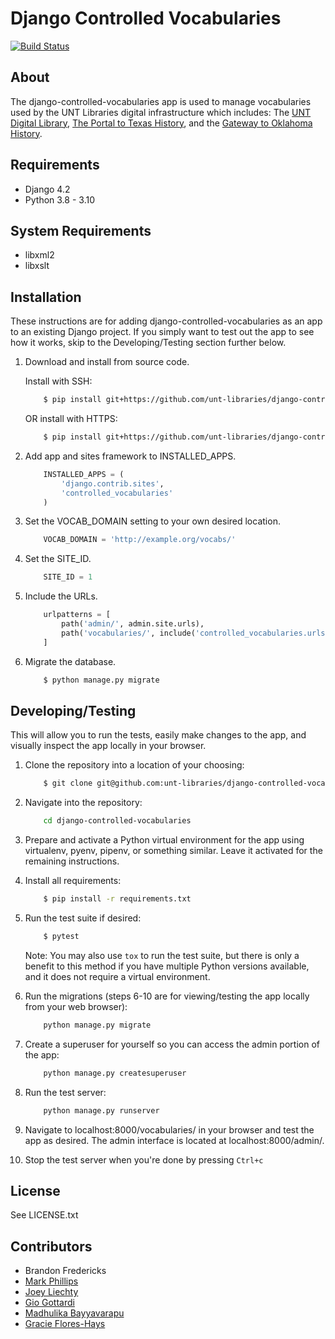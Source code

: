 Django Controlled Vocabularies
==============================

[![Build Status](https://github.com/unt-libraries/django-controlled-vocabularies/actions/workflows/test.yml/badge.svg?branch=master)](https://github.com/unt-libraries/django-controlled-vocabularies/actions)


About
-----

The django-controlled-vocabularies app is used to manage vocabularies used by the UNT Libraries digital infrastructure which
includes: The [UNT Digital Library](http://digital.library.unt.edu), [The Portal to Texas History](http://texashistory.unt.edu), and the [Gateway to Oklahoma History](http://gateway.okhistory.org).


Requirements
------------

* Django 4.2
* Python 3.8 - 3.10


System Requirements
------------

* libxml2
* libxslt


Installation
------------

These instructions are for adding django-controlled-vocabularies as an app to an existing Django project.
If you simply want to test out the app to see how it works, skip to the Developing/Testing section further below.

1.  Download and install from source code.

    Install with SSH:
    ```sh
        $ pip install git+https://github.com/unt-libraries/django-controlled-vocabularies
    ```

    OR install with HTTPS:
    ```sh
        $ pip install git+https://github.com/unt-libraries/django-controlled-vocabularies
    ```

2.  Add app and sites framework to INSTALLED_APPS.
    ```python
        INSTALLED_APPS = (
            'django.contrib.sites',
            'controlled_vocabularies'
        )
    ```

3.  Set the VOCAB_DOMAIN setting to your own desired location.
    ```python
        VOCAB_DOMAIN = 'http://example.org/vocabs/'
    ```

4.  Set the SITE_ID.
    ```python
        SITE_ID = 1
    ```

5.  Include the URLs.
    ```python
        urlpatterns = [
            path('admin/', admin.site.urls),
            path('vocabularies/', include('controlled_vocabularies.urls'))
        ]
    ```

6.  Migrate the database.

    ```sh
        $ python manage.py migrate
    ```


Developing/Testing
------------------

This will allow you to run the tests, easily make changes to the app, and visually inspect the app locally in your browser.

1.  Clone the repository into a location of your choosing:
    ```sh
        $ git clone git@github.com:unt-libraries/django-controlled-vocabularies.git
    ```

2.  Navigate into the repository:
    ```sh
        cd django-controlled-vocabularies
    ```

3.  Prepare and activate a Python virtual environment for the app using virtualenv, pyenv, pipenv, or something similar. Leave it activated for the remaining instructions.

4.  Install all requirements:
    ```sh
        $ pip install -r requirements.txt
    ```

5.  Run the test suite if desired:
    ```sh
        $ pytest
    ```
    Note: You may also use `tox` to run the test suite, but there is only a benefit to this method if you have multiple Python versions available, and it does not require a virtual environment.

6.  Run the migrations (steps 6-10 are for viewing/testing the app locally from your web browser):
    ```sh
        python manage.py migrate
    ```

7.  Create a superuser for yourself so you can access the admin portion of the app:
    ```sh
        python manage.py createsuperuser
    ```

8.  Run the test server:
    ```sh
        python manage.py runserver
    ```

9.  Navigate to localhost:8000/vocabularies/ in your browser and test the app as desired. The admin interface is located at localhost:8000/admin/.

10.  Stop the test server when you're done by pressing `Ctrl+c`


License
-------

See LICENSE.txt


Contributors
------------

* Brandon Fredericks
* [Mark Phillips](https://github.com/vphill)
* [Joey Liechty](https://github.com/yeahdef)
* [Gio Gottardi](https://github.com/somexpert)
* [Madhulika Bayyavarapu](https://github.com/madhulika95b)
* [Gracie Flores-Hays](https://github.com/gracieflores)

